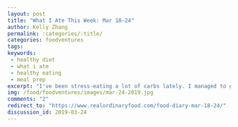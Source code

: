 ```yaml
---
layout: post
title: "What I Ate This Week: Mar 18—24"
author: Kelly Zhang
permalink: :categories/:title/
categories: foodventures
tags:
keywords:
 - healthy diet
 - what i ate
 - healthy eating
 - meal prep
excerpt: "I've been stress-eating a lot of carbs lately. I managed to get some veggies in, thanks to my cauliflower cheese bake, but this week hasn't been the healthiest."
img: /food/foodventures/images/mar-24-2019.jpg
comments: "2"
redirect_to: "https://www.realordinaryfood.com/food-diary-mar-18-24/"
discussion_id: 2019-03-24
---
```

